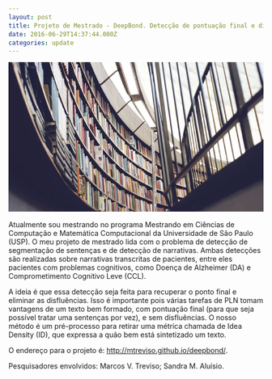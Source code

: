 ```yaml
---
layout: post
title: Projeto de Mestrado - DeepBond. Detecção de pontuação final e disfluências em narrativas transcritas de pacientes.
date: 2016-06-29T14:37:44.000Z
categories: update
---
```


<img src="/images/fulls/03.jpg" class="fit image"> 

Atualmente sou mestrando no programa Mestrando em Ciências de Computação e Matemática Computacional da Universidade de São Paulo (USP). O meu projeto de mestrado lida com o problema de detecção de segmentação de sentenças e de detecção de narrativas. Ambas detecções são realizadas sobre narrativas transcritas de pacientes, entre eles pacientes com problemas cognitivos, como Doença de Alzheimer (DA) e Comprometimento Cognitivo Leve (CCL).

A ideia é que essa detecção seja feita para recuperar o ponto final e eliminar as disfluências. Isso é importante pois várias tarefas de PLN tomam vantagens de um texto bem formado, com pontuação final (para que seja possível tratar uma sentenças por vez), e sem disfluências. O nosso método é um pré-processo para retirar uma métrica chamada de Idea Density (ID), que expressa a quão bem está sintetizado um texto.

O endereço para o projeto é: <a href="http://mtreviso.github.io/deepbond/" target="_blank">http://mtreviso.github.io/deepbond/</a>. 

Pesquisadores envolvidos: Marcos V. Treviso; Sandra M. Aluísio.